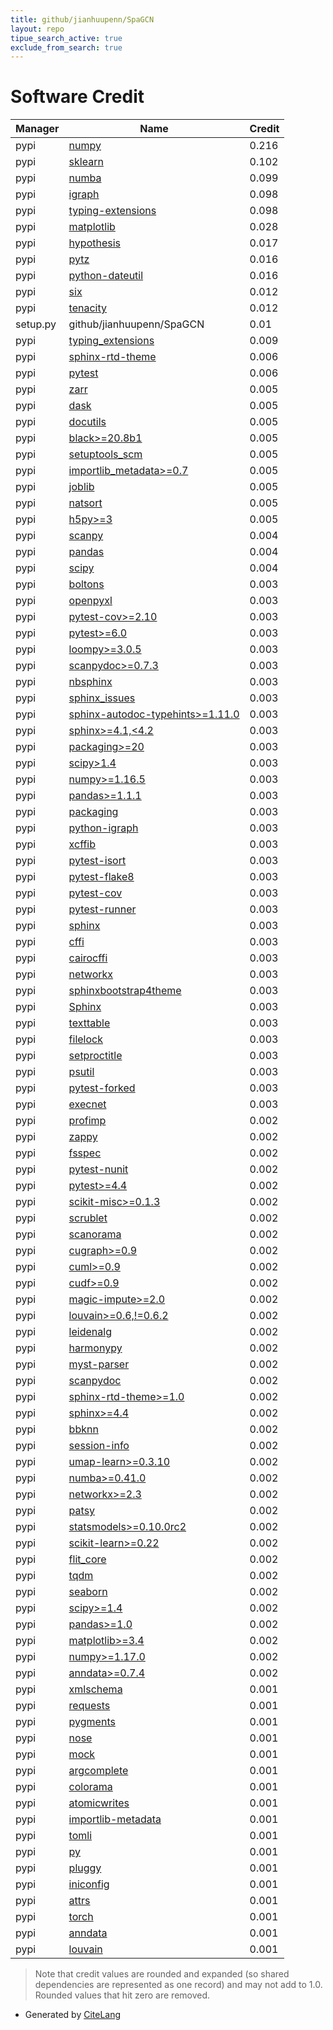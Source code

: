 ```yaml
---
title: github/jianhuupenn/SpaGCN
layout: repo
tipue_search_active: true
exclude_from_search: true
---
```

# Software Credit

|Manager|Name|Credit|
|-------|----|------|
|pypi|[numpy](https://www.numpy.org)|0.216|
|pypi|[sklearn](https://pypi.python.org/pypi/scikit-learn/)|0.102|
|pypi|[numba](https://numba.pydata.org)|0.099|
|pypi|[igraph](https://igraph.org/python)|0.098|
|pypi|[typing-extensions](https://typing.readthedocs.io/)|0.098|
|pypi|[matplotlib](https://matplotlib.org)|0.028|
|pypi|[hypothesis](https://hypothesis.works)|0.017|
|pypi|[pytz](https://pypi.org/project/pytz)|0.016|
|pypi|[python-dateutil](https://pypi.org/project/python-dateutil)|0.016|
|pypi|[six](https://pypi.org/project/six)|0.012|
|pypi|[tenacity](https://pypi.org/project/tenacity)|0.012|
|setup.py|github/jianhuupenn/SpaGCN|0.01|
|pypi|[typing_extensions](https://pypi.org/project/typing_extensions)|0.009|
|pypi|[sphinx-rtd-theme](https://pypi.org/project/sphinx-rtd-theme)|0.006|
|pypi|[pytest](https://docs.pytest.org/en/latest/)|0.006|
|pypi|[zarr](https://pypi.org/project/zarr)|0.005|
|pypi|[dask](https://pypi.org/project/dask)|0.005|
|pypi|[docutils](https://pypi.org/project/docutils)|0.005|
|pypi|[black>=20.8b1](https://pypi.org/project/black>=20.8b1)|0.005|
|pypi|[setuptools_scm](https://pypi.org/project/setuptools_scm)|0.005|
|pypi|[importlib_metadata>=0.7](https://pypi.org/project/importlib_metadata>=0.7)|0.005|
|pypi|[joblib](https://pypi.org/project/joblib)|0.005|
|pypi|[natsort](https://pypi.org/project/natsort)|0.005|
|pypi|[h5py>=3](https://pypi.org/project/h5py>=3)|0.005|
|pypi|[scanpy](https://scanpy.readthedocs.io)|0.004|
|pypi|[pandas](https://pandas.pydata.org)|0.004|
|pypi|[scipy](https://www.scipy.org)|0.004|
|pypi|[boltons](https://pypi.org/project/boltons)|0.003|
|pypi|[openpyxl](https://pypi.org/project/openpyxl)|0.003|
|pypi|[pytest-cov>=2.10](https://pypi.org/project/pytest-cov>=2.10)|0.003|
|pypi|[pytest>=6.0](https://pypi.org/project/pytest>=6.0)|0.003|
|pypi|[loompy>=3.0.5](https://pypi.org/project/loompy>=3.0.5)|0.003|
|pypi|[scanpydoc>=0.7.3](https://pypi.org/project/scanpydoc>=0.7.3)|0.003|
|pypi|[nbsphinx](https://pypi.org/project/nbsphinx)|0.003|
|pypi|[sphinx_issues](https://pypi.org/project/sphinx_issues)|0.003|
|pypi|[sphinx-autodoc-typehints>=1.11.0](https://pypi.org/project/sphinx-autodoc-typehints>=1.11.0)|0.003|
|pypi|[sphinx>=4.1,<4.2](https://pypi.org/project/sphinx>=4.1,<4.2)|0.003|
|pypi|[packaging>=20](https://pypi.org/project/packaging>=20)|0.003|
|pypi|[scipy>1.4](https://pypi.org/project/scipy>1.4)|0.003|
|pypi|[numpy>=1.16.5](https://pypi.org/project/numpy>=1.16.5)|0.003|
|pypi|[pandas>=1.1.1](https://pypi.org/project/pandas>=1.1.1)|0.003|
|pypi|[packaging](https://pypi.org/project/packaging)|0.003|
|pypi|[python-igraph](https://igraph.org/python)|0.003|
|pypi|[xcffib](https://pypi.org/project/xcffib)|0.003|
|pypi|[pytest-isort](https://pypi.org/project/pytest-isort)|0.003|
|pypi|[pytest-flake8](https://pypi.org/project/pytest-flake8)|0.003|
|pypi|[pytest-cov](https://pypi.org/project/pytest-cov)|0.003|
|pypi|[pytest-runner](https://pypi.org/project/pytest-runner)|0.003|
|pypi|[sphinx](https://pypi.org/project/sphinx)|0.003|
|pypi|[cffi](https://pypi.org/project/cffi)|0.003|
|pypi|[cairocffi](https://github.com/Kozea/cairocffi)|0.003|
|pypi|[networkx](https://pypi.org/project/networkx)|0.003|
|pypi|[sphinxbootstrap4theme](https://pypi.org/project/sphinxbootstrap4theme)|0.003|
|pypi|[Sphinx](https://pypi.org/project/Sphinx)|0.003|
|pypi|[texttable](https://pypi.org/project/texttable)|0.003|
|pypi|[filelock](https://pypi.org/project/filelock)|0.003|
|pypi|[setproctitle](https://pypi.org/project/setproctitle)|0.003|
|pypi|[psutil](https://pypi.org/project/psutil)|0.003|
|pypi|[pytest-forked](https://pypi.org/project/pytest-forked)|0.003|
|pypi|[execnet](https://pypi.org/project/execnet)|0.003|
|pypi|[profimp](https://pypi.org/project/profimp)|0.002|
|pypi|[zappy](https://pypi.org/project/zappy)|0.002|
|pypi|[fsspec](https://pypi.org/project/fsspec)|0.002|
|pypi|[pytest-nunit](https://pypi.org/project/pytest-nunit)|0.002|
|pypi|[pytest>=4.4](https://pypi.org/project/pytest>=4.4)|0.002|
|pypi|[scikit-misc>=0.1.3](https://pypi.org/project/scikit-misc>=0.1.3)|0.002|
|pypi|[scrublet](https://pypi.org/project/scrublet)|0.002|
|pypi|[scanorama](https://pypi.org/project/scanorama)|0.002|
|pypi|[cugraph>=0.9](https://pypi.org/project/cugraph>=0.9)|0.002|
|pypi|[cuml>=0.9](https://pypi.org/project/cuml>=0.9)|0.002|
|pypi|[cudf>=0.9](https://pypi.org/project/cudf>=0.9)|0.002|
|pypi|[magic-impute>=2.0](https://pypi.org/project/magic-impute>=2.0)|0.002|
|pypi|[louvain>=0.6,!=0.6.2](https://pypi.org/project/louvain>=0.6,!=0.6.2)|0.002|
|pypi|[leidenalg](https://pypi.org/project/leidenalg)|0.002|
|pypi|[harmonypy](https://pypi.org/project/harmonypy)|0.002|
|pypi|[myst-parser](https://pypi.org/project/myst-parser)|0.002|
|pypi|[scanpydoc](https://pypi.org/project/scanpydoc)|0.002|
|pypi|[sphinx-rtd-theme>=1.0](https://pypi.org/project/sphinx-rtd-theme>=1.0)|0.002|
|pypi|[sphinx>=4.4](https://pypi.org/project/sphinx>=4.4)|0.002|
|pypi|[bbknn](https://pypi.org/project/bbknn)|0.002|
|pypi|[session-info](https://pypi.org/project/session-info)|0.002|
|pypi|[umap-learn>=0.3.10](https://pypi.org/project/umap-learn>=0.3.10)|0.002|
|pypi|[numba>=0.41.0](https://pypi.org/project/numba>=0.41.0)|0.002|
|pypi|[networkx>=2.3](https://pypi.org/project/networkx>=2.3)|0.002|
|pypi|[patsy](https://pypi.org/project/patsy)|0.002|
|pypi|[statsmodels>=0.10.0rc2](https://pypi.org/project/statsmodels>=0.10.0rc2)|0.002|
|pypi|[scikit-learn>=0.22](https://pypi.org/project/scikit-learn>=0.22)|0.002|
|pypi|[flit_core](https://pypi.org/project/flit_core)|0.002|
|pypi|[tqdm](https://pypi.org/project/tqdm)|0.002|
|pypi|[seaborn](https://pypi.org/project/seaborn)|0.002|
|pypi|[scipy>=1.4](https://pypi.org/project/scipy>=1.4)|0.002|
|pypi|[pandas>=1.0](https://pypi.org/project/pandas>=1.0)|0.002|
|pypi|[matplotlib>=3.4](https://pypi.org/project/matplotlib>=3.4)|0.002|
|pypi|[numpy>=1.17.0](https://pypi.org/project/numpy>=1.17.0)|0.002|
|pypi|[anndata>=0.7.4](https://pypi.org/project/anndata>=0.7.4)|0.002|
|pypi|[xmlschema](https://pypi.org/project/xmlschema)|0.001|
|pypi|[requests](https://pypi.org/project/requests)|0.001|
|pypi|[pygments](https://pypi.org/project/pygments)|0.001|
|pypi|[nose](https://pypi.org/project/nose)|0.001|
|pypi|[mock](https://pypi.org/project/mock)|0.001|
|pypi|[argcomplete](https://pypi.org/project/argcomplete)|0.001|
|pypi|[colorama](https://pypi.org/project/colorama)|0.001|
|pypi|[atomicwrites](https://pypi.org/project/atomicwrites)|0.001|
|pypi|[importlib-metadata](https://pypi.org/project/importlib-metadata)|0.001|
|pypi|[tomli](https://pypi.org/project/tomli)|0.001|
|pypi|[py](https://pypi.org/project/py)|0.001|
|pypi|[pluggy](https://pypi.org/project/pluggy)|0.001|
|pypi|[iniconfig](https://pypi.org/project/iniconfig)|0.001|
|pypi|[attrs](https://pypi.org/project/attrs)|0.001|
|pypi|[torch](https://pytorch.org/)|0.001|
|pypi|[anndata](http://anndata.readthedocs.io)|0.001|
|pypi|[louvain](https://github.com/vtraag/louvain-igraph)|0.001|


> Note that credit values are rounded and expanded (so shared dependencies are represented as one record) and may not add to 1.0. Rounded values that hit zero are removed.


- Generated by [CiteLang](https://github.com/vsoch/citelang)
